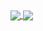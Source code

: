 <!-- [![Anurag's GitHub stats](https://github-readme-stats.vercel.app/api?username=lampesm&show_icons=true&count_private=true)](https://github.com/anuraghazra/github-readme-stats)

<a href="https://github.com/lampesm">
<img align="center" src="https://github-readme-stats.vercel.app/api/top-langs/?username=lampesm" />
</a> -->


<a href="https://github.com/lampesm" align="center">
  <img align="center" src="https://github-readme-stats.vercel.app/api/top-langs/?username=lampesm" />
  <img align="center" src="https://github-readme-stats.vercel.app/api?username=lampesm&show_icons=true&count_private=true&include_all_commits=true" />
</a>
